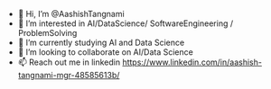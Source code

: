 - 👋 Hi, I’m @AashishTangnami
- 👀 I’m interested in AI/DataScience/ SoftwareEngineering / ProblemSolving
- 🌱 I’m currently studying AI and Data Science
- 💞️ I’m looking to collaborate on AI/Data Science
- 📫 Reach out me in linkedin https://www.linkedin.com/in/aashish-tangnami-mgr-48585613b/

<!---
AashishTangnamiMgr/AashishTangnamiMgr is a ✨ special ✨ repository because its `README.md` (this file) appears on your GitHub profile.
You can click the Preview link to take a look at your changes.
--->
